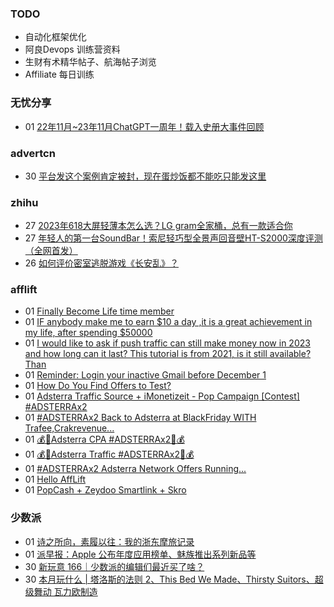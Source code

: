 ### TODO
-  自动化框架优化
-  阿良Devops 训练营资料
-  生财有术精华帖子、航海帖子浏览
-  Affiliate 每日训练

### 无忧分享
<!-- ruyo:START -->
-  01 [22年11月~23年11月ChatGPT一周年！载入史册大事件回顾](https://51.ruyo.net/18557.html)<!-- ruyo:END -->

### advertcn
<!-- advertcn:START -->
-  30 [平台发这个案例肯定被封，现在蛋炒饭都不能吃只能发这里](https://www.advertcn.com/forum.php?mod=viewthread&tid=113138)<!-- advertcn:END -->

### zhihu
<!-- zhihu:START -->
-  27 [2023年618大屏轻薄本怎么选？LG gram全家桶，总有一款适合你](http://zhuanlan.zhihu.com/p/632641888?utm_campaign=rss&utm_medium=rss&utm_source=rss&utm_content=title)
-  27 [年轻人的第一台SoundBar！索尼轻巧型全景声回音壁HT-S2000深度评测（全网首发）](http://zhuanlan.zhihu.com/p/630990296?utm_campaign=rss&utm_medium=rss&utm_source=rss&utm_content=title)
-  26 [如何评价密室逃脱游戏《长安乱》？](http://www.zhihu.com/question/563950552/answer/3045961312?utm_campaign=rss&utm_medium=rss&utm_source=rss&utm_content=title)<!-- zhihu:END -->

### afflift
<!-- afflift:START -->
-  01 [Finally Become Life time member](https://afflift.com/f/threads/finally-become-life-time-member.12073/)
-  01 [IF anybody make me to earn $10 a day ,it is a great achievement in my  life, after spending $50000](https://afflift.com/f/threads/if-anybody-make-me-to-earn-10-a-day-it-is-a-great-achievement-in-my-life-after-spending-50000.12095/)
-  01 [I would like to ask if push traffic can still make money now in 2023 and how long can it last? This tutorial is from 2021, is it still available? Than](https://afflift.com/f/threads/i-would-like-to-ask-if-push-traffic-can-still-make-money-now-in-2023-and-how-long-can-it-last-this-tutorial-is-from-2021-is-it-still-available-than.12132/)
-  01 [Reminder: Login your inactive Gmail before December 1](https://afflift.com/f/threads/reminder-login-your-inactive-gmail-before-december-1.12145/)
-  01 [How Do You Find Offers to Test?](https://afflift.com/f/threads/how-do-you-find-offers-to-test.10678/)
-  01 [Adsterra Traffic Source + iMonetizeit - Pop Campaign [Contest] #ADSTERRAx2](https://afflift.com/f/threads/adsterra-traffic-source-imonetizeit-pop-campaign-contest-adsterrax2.12143/)
-  01 [#ADSTERRAx2 Back to Adsterra at BlackFriday WITH Trafee,Crakrevenue...](https://afflift.com/f/threads/adsterrax2-back-to-adsterra-at-blackfriday-with-trafee-crakrevenue.12115/)
-  01 [💰🎁Adsterra CPA #ADSTERRAx2🎁💰](https://afflift.com/f/threads/%F0%9F%92%B0%F0%9F%8E%81adsterra-cpa-adsterrax2%F0%9F%8E%81%F0%9F%92%B0.12163/)
-  01 [💰🎁Adsterra Traffic #ADSTERRAx2🎁💰](https://afflift.com/f/threads/%F0%9F%92%B0%F0%9F%8E%81adsterra-traffic-adsterrax2%F0%9F%8E%81%F0%9F%92%B0.12162/)
-  01 [#ADSTERRAx2 Adsterra Network Offers Running...](https://afflift.com/f/threads/adsterrax2-adsterra-network-offers-running.12160/)
-  01 [Hello AffLift](https://afflift.com/f/threads/hello-afflift.12161/)
-  01 [PopCash + Zeydoo Smartlink + Skro](https://afflift.com/f/threads/popcash-zeydoo-smartlink-skro.12158/)<!-- afflift:END -->

### 少数派
<!-- sspai:START -->
-  01 [诗之所向，素履以往：我的浙东摩旅记录](https://sspai.com/post/84702)
-  01 [派早报：Apple 公布年度应用榜单、魅族推出系列新品等](https://sspai.com/post/84759)
-  30 [新玩意 166｜少数派的编辑们最近买了啥？](https://sspai.com/post/84740)
-  30 [本月玩什么 | 塔洛斯的法则 2、This Bed We Made、Thirsty Suitors、超级舞动 瓦力欧制造](https://sspai.com/post/84726)<!-- sspai:END -->
